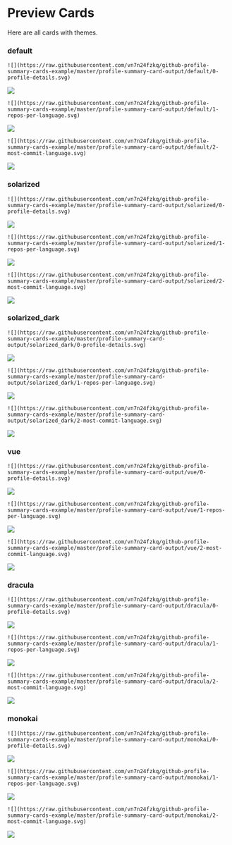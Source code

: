 
# Preview Cards

Here are all cards with themes.


### default


```
![](https://raw.githubusercontent.com/vn7n24fzkq/github-profile-summary-cards-example/master/profile-summary-card-output/default/0-profile-details.svg)
```
![](https://raw.githubusercontent.com/vn7n24fzkq/github-profile-summary-cards-example/master/profile-summary-card-output/default/0-profile-details.svg)


```
![](https://raw.githubusercontent.com/vn7n24fzkq/github-profile-summary-cards-example/master/profile-summary-card-output/default/1-repos-per-language.svg)
```
![](https://raw.githubusercontent.com/vn7n24fzkq/github-profile-summary-cards-example/master/profile-summary-card-output/default/1-repos-per-language.svg)


```
![](https://raw.githubusercontent.com/vn7n24fzkq/github-profile-summary-cards-example/master/profile-summary-card-output/default/2-most-commit-language.svg)
```
![](https://raw.githubusercontent.com/vn7n24fzkq/github-profile-summary-cards-example/master/profile-summary-card-output/default/2-most-commit-language.svg)


### solarized


```
![](https://raw.githubusercontent.com/vn7n24fzkq/github-profile-summary-cards-example/master/profile-summary-card-output/solarized/0-profile-details.svg)
```
![](https://raw.githubusercontent.com/vn7n24fzkq/github-profile-summary-cards-example/master/profile-summary-card-output/solarized/0-profile-details.svg)


```
![](https://raw.githubusercontent.com/vn7n24fzkq/github-profile-summary-cards-example/master/profile-summary-card-output/solarized/1-repos-per-language.svg)
```
![](https://raw.githubusercontent.com/vn7n24fzkq/github-profile-summary-cards-example/master/profile-summary-card-output/solarized/1-repos-per-language.svg)


```
![](https://raw.githubusercontent.com/vn7n24fzkq/github-profile-summary-cards-example/master/profile-summary-card-output/solarized/2-most-commit-language.svg)
```
![](https://raw.githubusercontent.com/vn7n24fzkq/github-profile-summary-cards-example/master/profile-summary-card-output/solarized/2-most-commit-language.svg)


### solarized_dark


```
![](https://raw.githubusercontent.com/vn7n24fzkq/github-profile-summary-cards-example/master/profile-summary-card-output/solarized_dark/0-profile-details.svg)
```
![](https://raw.githubusercontent.com/vn7n24fzkq/github-profile-summary-cards-example/master/profile-summary-card-output/solarized_dark/0-profile-details.svg)


```
![](https://raw.githubusercontent.com/vn7n24fzkq/github-profile-summary-cards-example/master/profile-summary-card-output/solarized_dark/1-repos-per-language.svg)
```
![](https://raw.githubusercontent.com/vn7n24fzkq/github-profile-summary-cards-example/master/profile-summary-card-output/solarized_dark/1-repos-per-language.svg)


```
![](https://raw.githubusercontent.com/vn7n24fzkq/github-profile-summary-cards-example/master/profile-summary-card-output/solarized_dark/2-most-commit-language.svg)
```
![](https://raw.githubusercontent.com/vn7n24fzkq/github-profile-summary-cards-example/master/profile-summary-card-output/solarized_dark/2-most-commit-language.svg)


### vue


```
![](https://raw.githubusercontent.com/vn7n24fzkq/github-profile-summary-cards-example/master/profile-summary-card-output/vue/0-profile-details.svg)
```
![](https://raw.githubusercontent.com/vn7n24fzkq/github-profile-summary-cards-example/master/profile-summary-card-output/vue/0-profile-details.svg)


```
![](https://raw.githubusercontent.com/vn7n24fzkq/github-profile-summary-cards-example/master/profile-summary-card-output/vue/1-repos-per-language.svg)
```
![](https://raw.githubusercontent.com/vn7n24fzkq/github-profile-summary-cards-example/master/profile-summary-card-output/vue/1-repos-per-language.svg)


```
![](https://raw.githubusercontent.com/vn7n24fzkq/github-profile-summary-cards-example/master/profile-summary-card-output/vue/2-most-commit-language.svg)
```
![](https://raw.githubusercontent.com/vn7n24fzkq/github-profile-summary-cards-example/master/profile-summary-card-output/vue/2-most-commit-language.svg)


### dracula


```
![](https://raw.githubusercontent.com/vn7n24fzkq/github-profile-summary-cards-example/master/profile-summary-card-output/dracula/0-profile-details.svg)
```
![](https://raw.githubusercontent.com/vn7n24fzkq/github-profile-summary-cards-example/master/profile-summary-card-output/dracula/0-profile-details.svg)


```
![](https://raw.githubusercontent.com/vn7n24fzkq/github-profile-summary-cards-example/master/profile-summary-card-output/dracula/1-repos-per-language.svg)
```
![](https://raw.githubusercontent.com/vn7n24fzkq/github-profile-summary-cards-example/master/profile-summary-card-output/dracula/1-repos-per-language.svg)


```
![](https://raw.githubusercontent.com/vn7n24fzkq/github-profile-summary-cards-example/master/profile-summary-card-output/dracula/2-most-commit-language.svg)
```
![](https://raw.githubusercontent.com/vn7n24fzkq/github-profile-summary-cards-example/master/profile-summary-card-output/dracula/2-most-commit-language.svg)


### monokai


```
![](https://raw.githubusercontent.com/vn7n24fzkq/github-profile-summary-cards-example/master/profile-summary-card-output/monokai/0-profile-details.svg)
```
![](https://raw.githubusercontent.com/vn7n24fzkq/github-profile-summary-cards-example/master/profile-summary-card-output/monokai/0-profile-details.svg)


```
![](https://raw.githubusercontent.com/vn7n24fzkq/github-profile-summary-cards-example/master/profile-summary-card-output/monokai/1-repos-per-language.svg)
```
![](https://raw.githubusercontent.com/vn7n24fzkq/github-profile-summary-cards-example/master/profile-summary-card-output/monokai/1-repos-per-language.svg)


```
![](https://raw.githubusercontent.com/vn7n24fzkq/github-profile-summary-cards-example/master/profile-summary-card-output/monokai/2-most-commit-language.svg)
```
![](https://raw.githubusercontent.com/vn7n24fzkq/github-profile-summary-cards-example/master/profile-summary-card-output/monokai/2-most-commit-language.svg)

